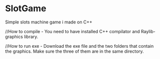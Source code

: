 # SlotGame
Simple slots machine game i made on C++

//How to compile -
You need to have installed C++ compilator and Raylib-graphics library.

//How to run exe -
Download the exe file and the two folders that contain the graphics. Make sure the three of them are in the same directory.
